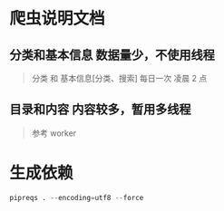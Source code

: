 # 爬虫说明文档

## 分类和基本信息 数据量少，不使用线程

> 分类 和 基本信息[分类、搜索] 每日一次 凌晨 2 点

## 目录和内容 内容较多，暂用多线程

> 参考 worker


# 生成依赖
``` python
pipreqs . --encoding=utf8 --force
```